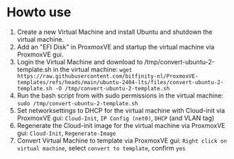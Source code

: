# Howto use

1. Create a new Virtual Machine and install Ubuntu and shutdown the virtual machine.
2. Add an "EFI Disk" in ProxmoxVE and startup the virtual machine via ProxmoxVE gui.
3. Login the Virtual Machine and download to /tmp/convert-ubuntu-2-template.sh in the virtual machine: `wget https://raw.githubusercontent.com/bitfinity-nl/ProxmoxVE-templates/refs/heads/main/ubuntu-2404-lts/files/convert-ubuntu-2-template.sh -O /tmp/convert-ubuntu-2-template.sh`
4. Run the bash script from with sudo permissions in the virtual machine: `sudo /tmp/convert-ubuntu-2-template.sh`
5. Set networksettings to DHCP for the virtual machine with Cloud-init via ProxmoxVE gui: `Cloud-Init`, `IP Config (net0)`, `DHCP` (and VLAN tag)
6. Regenerate the Cloud-init image for the virtual machine via ProxmoxVE gui: `Cloud-Init`, `Regenerate-Image`
7. Convert Virtual Machine to template via ProxmoxVE gui: `Right click on virtual machine`, select `convert to template`, confirm `yes`

